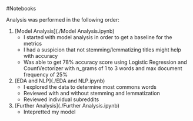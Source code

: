 #Notebooks

Analysis was performed in the following order:

1. [Model Analysis](./Model Analysis.ipynb)
	- I started with model analysis in order to get a baseline for the metrics
	- I had a suspicion that not stemming/lemmatizing titles might help with accuracy
	- Was able to get 78% accuracy score using Logistic Regression and CountVectorizer with n_grams of 1 to 3 words and max document frequency of 25%
2. [EDA and NLP](./EDA and NLP.ipynb)
	- I explored the data to determine most commons words
	- Reviewed with and without stemming and lemmatization
	- Reviewed individual subreddits
3. [Further Analysis](./Further Analysis.ipynb)
	- Intepretted my model